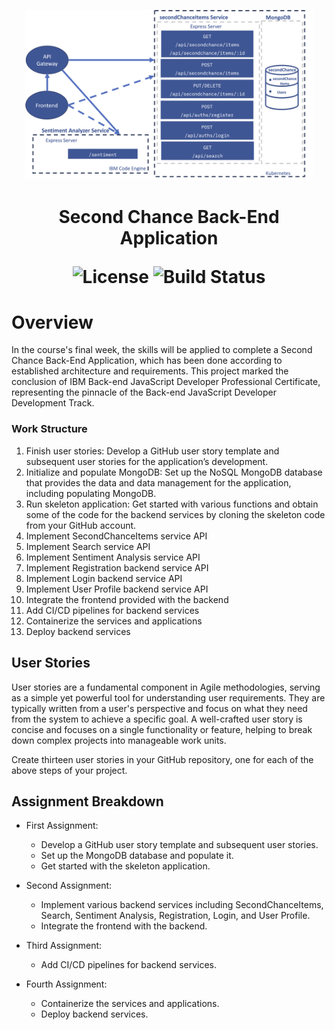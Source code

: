 <p align="center">
  <img src="architecture.png" alt="backend-nodejs-capstone" width="460">
</p>

<h1 align="center">Second Chance Back-End Application</h>

<p align="center">
  <img alt="License" src="https://img.shields.io/badge/license-MIT-blue.svg">
  <img alt="Build Status" src="https://img.shields.io/badge/build-passing-teal.svg">
</p>

# Overview

In the course's final week, the skills will be applied to complete a Second Chance Back-End Application, which has been done according to established architecture and requirements. This project marked the conclusion of IBM Back-end JavaScript Developer Professional Certificate, representing the pinnacle of the Back-end JavaScript Developer Development Track.

### Work Structure
1. Finish user stories: Develop a GitHub user story template and subsequent user stories for the application’s development.
2. Initialize and populate MongoDB: Set up the NoSQL MongoDB database that provides the data and data management for the application, including populating MongoDB.
3. Run skeleton application: Get started with various functions and obtain some of the code for the backend services by cloning the skeleton code from your GitHub account.
4. Implement SecondChanceItems service API
5. Implement Search service API
6. Implement Sentiment Analysis service API
7. Implement Registration backend service API
8. Implement Login backend service API
9. Implement User Profile backend service API
10. Integrate the frontend provided with the backend
11. Add CI/CD pipelines for backend services
12. Containerize the services and applications
13. Deploy backend services

## User Stories
User stories are a fundamental component in Agile methodologies, serving as a simple yet powerful tool for understanding user requirements. They are typically written from a user's perspective and focus on what they need from the system to achieve a specific goal. A well-crafted user story is concise and focuses on a single functionality or feature, helping to break down complex projects into manageable work units.

Create thirteen user stories in your GitHub repository, one for each of the above steps of your project.

## Assignment Breakdown
- First Assignment: 
  - Develop a GitHub user story template and subsequent user stories.
  - Set up the MongoDB database and populate it.
  - Get started with the skeleton application.

- Second Assignment: 
  - Implement various backend services including SecondChanceItems, Search, Sentiment Analysis, Registration, Login, and User Profile.
  - Integrate the frontend with the backend.

- Third Assignment: 
  - Add CI/CD pipelines for backend services.
  
- Fourth Assignment: 
  - Containerize the services and applications.
  - Deploy backend services.